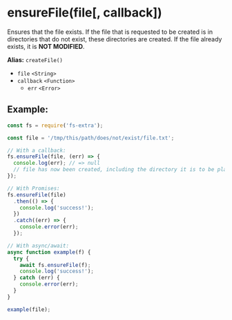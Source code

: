 # ensureFile(file[, callback])

Ensures that the file exists. If the file that is requested to be created is in directories that do not exist, these directories are created. If the file already exists, it is **NOT MODIFIED**.

**Alias:** `createFile()`

- `file` `<String>`
- `callback` `<Function>`
  - `err` `<Error>`

## Example:

```js
const fs = require('fs-extra');

const file = '/tmp/this/path/does/not/exist/file.txt';

// With a callback:
fs.ensureFile(file, (err) => {
  console.log(err); // => null
  // file has now been created, including the directory it is to be placed in
});

// With Promises:
fs.ensureFile(file)
  .then(() => {
    console.log('success!');
  })
  .catch((err) => {
    console.error(err);
  });

// With async/await:
async function example(f) {
  try {
    await fs.ensureFile(f);
    console.log('success!');
  } catch (err) {
    console.error(err);
  }
}

example(file);
```
